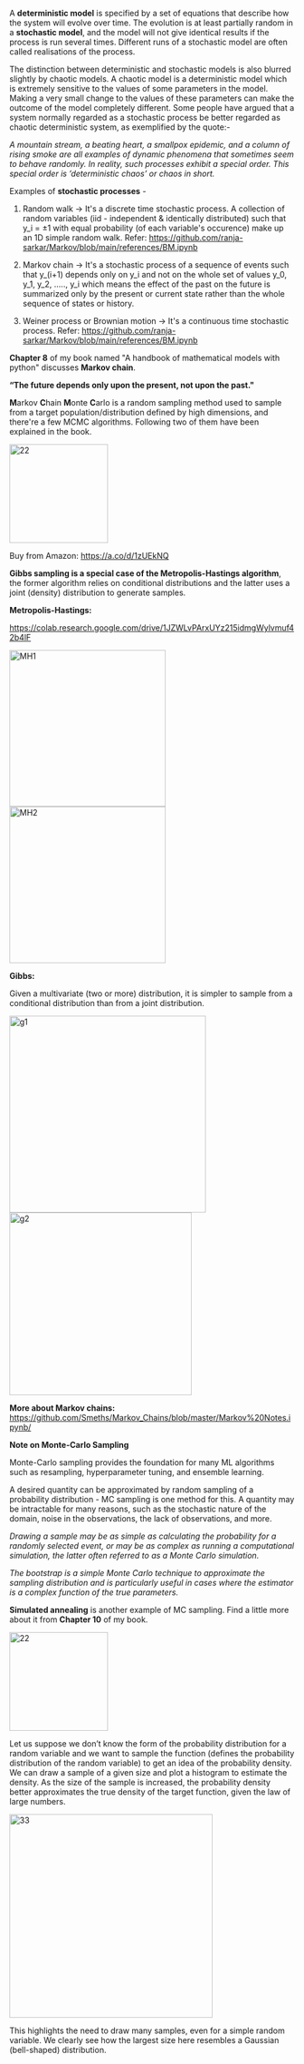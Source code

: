 
A **deterministic model** is specified by a set of equations that describe how the system will evolve over time. The evolution is at least partially random in a **stochastic model**, and the model will not give identical results if the process is run several times. Different runs of a stochastic model are often called realisations of the process.

The distinction between deterministic and stochastic models is also blurred slightly by chaotic models. A chaotic model is a deterministic model which is extremely sensitive to the values of some parameters in the model. Making a very small change to the values of these parameters can make the outcome of the model completely different. Some people have argued that a system normally regarded as a stochastic process be better regarded as chaotic deterministic system, as exemplified by the quote:-

*A mountain stream, a beating heart, a smallpox epidemic, and a column of rising smoke are all examples of dynamic phenomena that sometimes seem to behave randomly. In reality, such processes exhibit a special order. This special order is ’deterministic chaos’ or chaos in short.*

Examples of **stochastic processes** -

1. Random walk -> It's a discrete time stochastic process. A collection of random variables (iid - independent & identically distributed) such that y_i = ±1 with equal probability (of each variable's occurence) make up an 1D simple random walk. Refer: https://github.com/ranja-sarkar/Markov/blob/main/references/BM.ipynb 

2. Markov chain -> It's a stochastic process of a sequence of events such that y_(i+1) depends only on y_i and not on the whole set of values y_0, y_1, y_2, ....., y_i which means the effect of the past on the future is summarized only by the present or current state rather than the whole sequence of states or history. 

3. Weiner process or Brownian motion -> It's a continuous time stochastic process.
   Refer: https://github.com/ranja-sarkar/Markov/blob/main/references/BM.ipynb
   
   
**Chapter 8** of my book named "A handbook of mathematical models with python" discusses **Markov chain**. 

 **“The future depends only upon the present, not upon the past."**

**M**arkov **C**hain **M**onte **C**arlo is a random sampling method used to sample from a target population/distribution defined by high dimensions, and there're a few MCMC algorithms. Following two of them have been explained in the book.   

<img width="174" alt="22" src="https://github.com/user-attachments/assets/ac96a335-b68f-411e-bb73-85ba84ed70aa">

Buy from Amazon: https://a.co/d/1zUEkNQ

**Gibbs sampling is a special case of the Metropolis-Hastings algorithm**, the former algorithm relies on conditional distributions and the latter uses a joint (density) distribution to generate samples.

**Metropolis-Hastings:**

https://colab.research.google.com/drive/1JZWLvPArxUYz215idmgWylvmuf42b4lF



<img width="276" alt="MH1" src="https://github.com/user-attachments/assets/744fcf54-3cd2-408f-9cb9-224b822f179a">

<img width="276" alt="MH2" src="https://github.com/user-attachments/assets/43b5d6c8-e89c-42b8-8314-115693133e5e">


**Gibbs:**

Given a multivariate (two or more) distribution, it is simpler to sample from a conditional distribution than from a joint distribution.

<img width="347" alt="g1" src="https://github.com/user-attachments/assets/1a28c36f-a58b-4ba1-a3cd-af611bfca32e">
<img width="322" alt="g2" src="https://github.com/user-attachments/assets/9e593afd-ec97-4cd0-9bf1-66d4b885696b">


**More about Markov chains:** https://github.com/Smeths/Markov_Chains/blob/master/Markov%20Notes.ipynb/


**Note on Monte-Carlo Sampling**

Monte-Carlo sampling provides the foundation for many ML algorithms such as resampling, hyperparameter tuning, and ensemble learning. 

A desired quantity can be approximated by random sampling of a probability distribution - MC sampling is one method for this. A quantity may be intractable for many reasons, such as the stochastic nature of the domain, noise in the observations, the lack of observations, and more. 

*Drawing a sample may be as simple as calculating the probability for a randomly selected event, or may be as complex as running a computational simulation, the latter often referred to as a Monte Carlo simulation.*

*The bootstrap is a simple Monte Carlo technique to approximate the sampling distribution and is particularly useful in cases where the estimator is a complex function of the true parameters.*

**Simulated annealing** is another example of MC sampling. Find a little more about it from **Chapter 10** of my book. 

<img width="174" alt="22" src="https://github.com/user-attachments/assets/ac96a335-b68f-411e-bb73-85ba84ed70aa">

Let us suppose we don’t know the form of the probability distribution for a random variable and we want to sample the function (defines the probability distribution of the random variable) to get an idea of the probability density. We can draw a sample of a given size and plot a histogram to estimate the density. As the size of the sample is increased, the probability density better approximates the true density of the target function, given the law of large numbers. 

<img width="359" alt="33" src="https://github.com/user-attachments/assets/f71d8b43-7d5c-445c-8757-83e61fed62ac" />


This highlights the need to draw many samples, even for a simple random variable. We clearly see how the largest size here resembles a Gaussian (bell-shaped) distribution.
